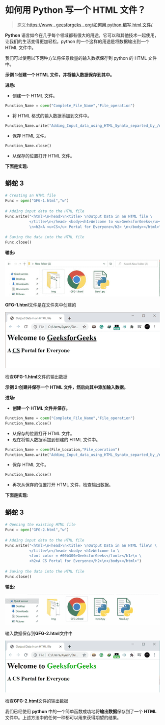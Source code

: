 # 如何用 Python 写一个 HTML 文件？

> 原文:[https://www . geesforgeks . org/如何用 python 编写 html 文件/](https://www.geeksforgeeks.org/how-to-write-to-an-html-file-in-python/)

**Python** 语言如今在几乎每个领域都有很大的用途，它可以和其他技术一起使用，让我们的生活变得更加轻松。python 的一个这样的用途是将数据输出到一个 HTML 文件中。

我们可以使用以下两种方法将任意数量的输入数据保存到 python 的 HTML 文件中。

**示例 1:创建一个 HTML 文件，并将输入数据保存到其中。**

**进场:**

*   创建一个 HTML 文件。

```py
Function_Name = open("Complete_File_Name","File_operation")
```

*   将 HTML 格式的输入数据添加到文件中。

```py
Function_Name.write("Adding_Input_data_using_HTML_Synatx_separted_by_/n")
```

*   保存 HTML 文件。

```py
Function_Name.close()
```

*   从保存的位置打开 HTML 文件。

**下面是实现:**

## 蟒蛇 3

```py
# Creating an HTML file
Func = open("GFG-1.html","w")

# Adding input data to the HTML file
Func.write("<html>\n<head>\n<title> \nOutput Data in an HTML file \
           </title>\n</head> <body><h1>Welcome to <u>GeeksforGeeks</u></h1>\
           \n<h2>A <u>CS</u> Portal for Everyone</h2> \n</body></html>")

# Saving the data into the HTML file
Func.close()
```

**输出:**

![](img/2b367e7d8e8b80beaf4a9eb02896c921.png)

**GFG-1.html**文件是在文件夹中创建的

![](img/9527f9adfc8cae7da76307a24d3bf7be.png)

检查**GFG-1.html**文件的输出数据

**示例 2:创建并保存一个 HTML 文件，然后向其中添加输入数据。**

**进场:**

*   **创建一个 HTML 文件并保存。**

```py
Function_Name = open("Complete_File_Name","File_operation")
Function_Name.close()
```

*   从保存的位置打开 HTML 文件。
*   现在将输入数据添加到创建的 HTML 文件中。

```py
Function_Name = open(File_Location,"File_operation")
Function_Name.write("Adding_Input_data_using_HTML_Synatx_separted_by_/n")
```

*   保存 HTML 文件。

```py
Function_Name.close()
```

*   再次从保存的位置打开 HTML 文件，检查输出数据。

**下面是实现:**

## 蟒蛇 3

```py
# Opening the existing HTML file
Func = open("GFG-2.html","w")

# Adding input data to the HTML file
Func.write("<html>\n<head>\n<title> \nOutput Data in an HTML file\n \
           </title>\n</head> <body> <h1>Welcome to \
           <font color = #00b300>GeeksforGeeks</font></h1>\n \
           <h2>A CS Portal for Everyone</h2>\n</body></html>")

# Saving the data into the HTML file
Func.close()
```

**输出:**

![](img/b486d5a51e5b37c538df09f802faa457.png)

输入数据保存到**GFG-2.html**文件中

![](img/457011e887942b3019a9930d6d588e7d.png)

检查**GFG-2.html**文件的输出数据

我们已经使用 **python** 中的一个简单函数成功地将**输出数据**保存到了一个 **HTML** 文件中。上述方法中的任何一种都可以用来获得期望的结果。